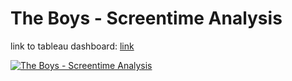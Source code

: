 # The Boys - Screentime Analysis
link to tableau dashboard: [link](https://public.tableau.com/app/profile/mattia4114/viz/boys_16621399122060/TheBoys-ScreentimeAnalysis)
<div class='tableauPlaceholder' id='viz1662234476147' style='position: relative'><noscript><a href='#'><img alt='The Boys - Screentime Analysis ' src='https:&#47;&#47;public.tableau.com&#47;static&#47;images&#47;bo&#47;boys_16621399122060&#47;TheBoys-ScreentimeAnalysis&#47;1_rss.png' style='border: none' /></a></noscript><object class='tableauViz'  style='display:none;'><param name='host_url' value='https%3A%2F%2Fpublic.tableau.com%2F' /> <param name='embed_code_version' value='3' /> <param name='site_root' value='' /><param name='name' value='boys_16621399122060&#47;TheBoys-ScreentimeAnalysis' /><param name='tabs' value='no' /><param name='toolbar' value='yes' /><param name='static_image' value='https:&#47;&#47;public.tableau.com&#47;static&#47;images&#47;bo&#47;boys_16621399122060&#47;TheBoys-ScreentimeAnalysis&#47;1.png' /> <param name='animate_transition' value='yes' /><param name='display_static_image' value='yes' /><param name='display_spinner' value='yes' /><param name='display_overlay' value='yes' /><param name='display_count' value='yes' /><param name='language' value='en-US' /></object></div>
